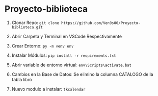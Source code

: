 # Proyecto-biblioteca

1. Clonar Repo: `git clone https://github.com/Ven0s00/Proyecto-biblioteca.git`  
2. Abrir Carpeta y Terminal en VSCode Respectivamente  
3. Crear Entorno: `py -m venv env`  
4. Instalar Módulos: `pip install -r requirements.txt`
5. Abrir variable de entorno virtual: `env\Scripts\activate.bat`


6. Cambios en la Base de Datos: Se elimino la columna CATALOGO de la tabla libro
7. Nuevo modulo a instalar:  `tkcalendar`